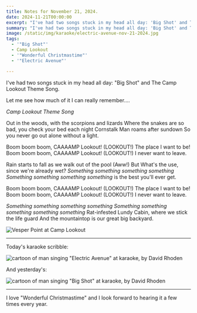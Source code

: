 ```yaml
---
title: Notes for November 21, 2024.
date: 2024-11-21T00:00:00
excerpt: "I've had two songs stuck in my head all day: 'Big Shot' and The Camp Lookout Theme Song."
summary: "I've had two songs stuck in my head all day: 'Big Shot' and The Camp Lookout Theme Song."
image: /static/img/karaoke/electric-avenue-nov-21-2024.jpg
tags:
  - '"Big Shot"'
  - Camp Lookout
  - '"Wonderful Christmastime"'
  - '"Electric Avenue"'

---
```


I've had two songs stuck in my head all day: "Big Shot" and The Camp Lookout Theme Song.

Let me see how much of it I can really remember....


_Camp Lookout Theme Song_

Out in the woods, with the scorpions and lizards
Where the snakes are so bad, you check your bed each night
Cornstalk Man roams after sundown
So you never go out alone without a light.

Boom boom boom, CAAAAMP Lookout! (LOOKOUT!) The place I want to be!
Boom boom boom, CAAAAMP Lookout! (LOOKOUT!) I never want to leave.

Rain starts to fall as we walk out of the pool (Aww!)
But What's the use, since we're already wet?
_Something something something something
Something something something something_ is the best you'll ever get.

Boom boom boom, CAAAAMP Lookout! (LOOKOUT!) The place I want to be!
Boom boom boom, CAAAAMP Lookout! (LOOKOUT!) I never want to leave.

_Something something something something
Something something something something something_
Rat-infested Lundy Cabin, where we stick the life guard
And the mountaintop is our great big backyard.

![Vesper Point at Camp Lookout](/static/img/timeline/camp-lookout-vespers.jpg)

-----

Today's karaoke scribble:

![cartoon of man singing "Electric Avenue" at karaoke, by David Rhoden](/static/img/karaoke/electric-avenue-nov-21-2024.jpg)

And yesterday's:

![cartoon of man singing "Big Shot" at karaoke, by David Rhoden](/static/img/karaoke/big-shot-nov-20-2024.jpg)

-----

I love "Wonderful Christmastime" and I look forward to hearing it a few times every year.